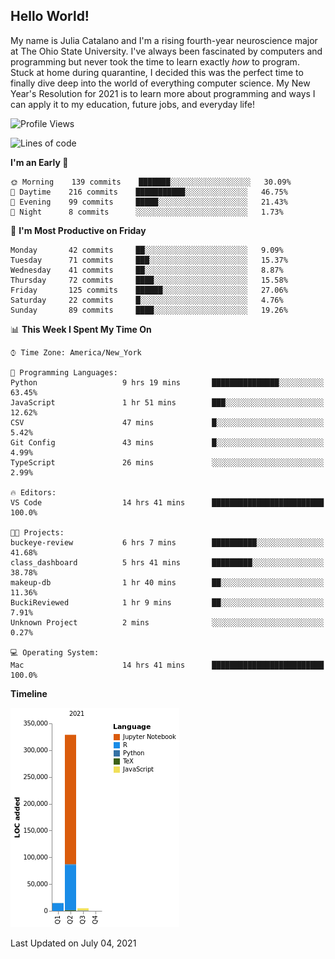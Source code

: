 ## Hello World!

My name is Julia Catalano and I'm a rising fourth-year neuroscience major at The Ohio State University. I've always been fascinated by computers and programming but never took the time to learn exactly *how* to program. Stuck at home during quarantine, I decided this was the perfect time to finally dive deep into the world of everything computer science. My New Year's Resolution for 2021 is to learn more about programming and ways I can apply it to my education, future jobs, and everyday life! 





<!--START_SECTION:waka-->
![Profile Views](http://img.shields.io/badge/Profile%20Views-265-blue)

![Lines of code](https://img.shields.io/badge/From%20Hello%20World%20I%27ve%20Written-348232%20lines%20of%20code-blue)

**I'm an Early 🐤** 

```text
🌞 Morning    139 commits    ███████░░░░░░░░░░░░░░░░░░   30.09% 
🌆 Daytime    216 commits    ███████████░░░░░░░░░░░░░░   46.75% 
🌃 Evening    99 commits     █████░░░░░░░░░░░░░░░░░░░░   21.43% 
🌙 Night      8 commits      ░░░░░░░░░░░░░░░░░░░░░░░░░   1.73%

```
📅 **I'm Most Productive on Friday** 

```text
Monday       42 commits     ██░░░░░░░░░░░░░░░░░░░░░░░   9.09% 
Tuesday      71 commits     ███░░░░░░░░░░░░░░░░░░░░░░   15.37% 
Wednesday    41 commits     ██░░░░░░░░░░░░░░░░░░░░░░░   8.87% 
Thursday     72 commits     ████░░░░░░░░░░░░░░░░░░░░░   15.58% 
Friday       125 commits    ██████░░░░░░░░░░░░░░░░░░░   27.06% 
Saturday     22 commits     █░░░░░░░░░░░░░░░░░░░░░░░░   4.76% 
Sunday       89 commits     ████░░░░░░░░░░░░░░░░░░░░░   19.26%

```


📊 **This Week I Spent My Time On** 

```text
⌚︎ Time Zone: America/New_York

💬 Programming Languages: 
Python                   9 hrs 19 mins       ███████████████░░░░░░░░░░   63.45% 
JavaScript               1 hr 51 mins        ███░░░░░░░░░░░░░░░░░░░░░░   12.62% 
CSV                      47 mins             █░░░░░░░░░░░░░░░░░░░░░░░░   5.42% 
Git Config               43 mins             █░░░░░░░░░░░░░░░░░░░░░░░░   4.99% 
TypeScript               26 mins             ░░░░░░░░░░░░░░░░░░░░░░░░░   2.99%

🔥 Editors: 
VS Code                  14 hrs 41 mins      █████████████████████████   100.0%

🐱‍💻 Projects: 
buckeye-review           6 hrs 7 mins        ██████████░░░░░░░░░░░░░░░   41.68% 
class_dashboard          5 hrs 41 mins       █████████░░░░░░░░░░░░░░░░   38.78% 
makeup-db                1 hr 40 mins        ██░░░░░░░░░░░░░░░░░░░░░░░   11.36% 
BuckiReviewed            1 hr 9 mins         ██░░░░░░░░░░░░░░░░░░░░░░░   7.91% 
Unknown Project          2 mins              ░░░░░░░░░░░░░░░░░░░░░░░░░   0.27%

💻 Operating System: 
Mac                      14 hrs 41 mins      █████████████████████████   100.0%

```

**Timeline**

![Chart not found](https://raw.githubusercontent.com/juliacat23/juliacat23/main/charts/bar_graph.png) 


 Last Updated on July 04, 2021
<!--END_SECTION:waka-->
